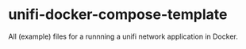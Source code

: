# unifi-docker-compose-template
All (example) files for a runnning a unifi network application in Docker.

